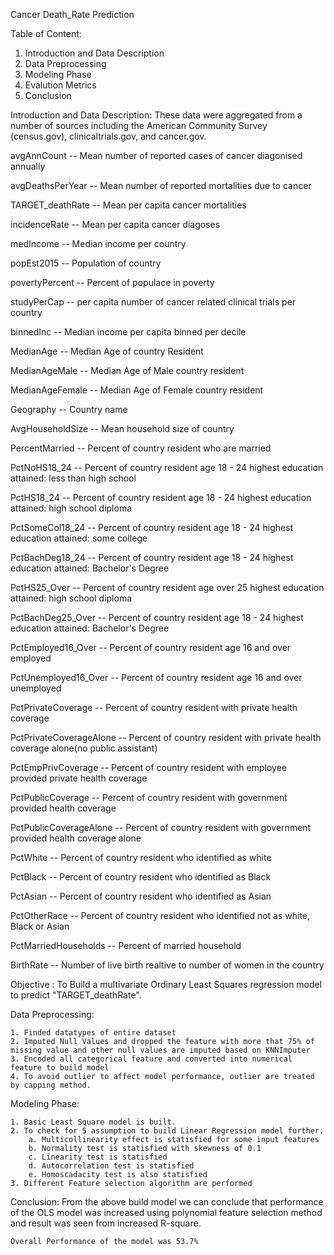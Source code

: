 Cancer Death_Rate Prediction

Table of Content:
1. Introduction and Data Description
2. Data Preprocessing
3. Modeling Phase
4. Evalution Metrics
5. Conclusion

Introduction and Data Description:
These data were aggregated from a number of sources including the American Community Survey (census.gov), clinicaltrials.gov, and cancer.gov.

avgAnnCount -- Mean number of reported cases of cancer diagonised annually

avgDeathsPerYear -- Mean number of reported mortalities due to cancer

TARGET_deathRate -- Mean per capita cancer mortalities

incidenceRate -- Mean per capita cancer diagoses

medIncome -- Median income per country

popEst2015 -- Population of country

povertyPercent -- Percent of populace in poverty

studyPerCap -- per capita number of cancer related clinical trials per country

binnedInc -- Median income per capita binned per decile

MedianAge -- Median Age of country Resident

MedianAgeMale -- Median Age of Male country resident

MedianAgeFemale -- Median Age of Female country resident

Geography -- Country name

AvgHouseholdSize -- Mean household size of country

PercentMarried -- Percent of country resident who are married

PctNoHS18_24 -- Percent of country resident age 18 - 24 highest education attained: less than high school

PctHS18_24 -- Percent of country resident age 18 - 24 highest education attained: high school diploma

PctSomeCol18_24 -- Percent of country resident age 18 - 24 highest education attained: some college

PctBachDeg18_24 -- Percent of country resident age 18 - 24 highest education attained: Bachelor's Degree

PctHS25_Over -- Percent of country resident age over 25 highest education attained: high school diploma

PctBachDeg25_Over -- Percent of country resident age 18 - 24 highest education attained: Bachelor's Degree

PctEmployed16_Over -- Percent of country resident age 16 and over employed

PctUnemployed16_Over -- Percent of country resident age 16 and over unemployed

PctPrivateCoverage -- Percent of country resident with private health coverage

PctPrivateCoverageAlone -- Percent of country resident with private health coverage alone(no public assistant)

PctEmpPrivCoverage -- Percent of country resident with employee provided private health coverage

PctPublicCoverage -- Percent of country resident with government provided health coverage

PctPublicCoverageAlone -- Percent of country resident with government provided health coverage alone

PctWhite -- Percent of country resident who identified as white

PctBlack -- Percent of country resident who identified as Black

PctAsian -- Percent of country resident who identified as Asian

PctOtherRace -- Percent of country resident who identified not as white, Black or Asian

PctMarriedHouseholds -- Percent of married household

BirthRate -- Number of live birth realtive to number of women in the country

Objective : To Build a multivariate Ordinary Least Squares regression model to predict "TARGET_deathRate".

Data Preprocessing:

    1. Finded datatypes of entire dataset
    2. Imputed Null Values and dropped the feature with more that 75% of missing value and other null values are imputed based on KNNImputer
    3. Encoded all categorical feature and converted into numerical feature to build model
    4. To avoid outlier to affect model performance, outlier are treated by capping method.
    
Modeling Phase:

    1. Basic Least Square model is built.
    2. To check for 5 assumption to build Linear Regression model further. 
        a. Multicollinearity effect is statisfied for some input features
        b. Normality test is statisfied with skewness of 0.1         
        c. Linearity test is statisfied 
        d. Autocorrelation test is statisfied         
        e. Homoscadacity test is also statisfied
    3. Different Feature selection algorithm are performed
    
Conclusion:
    From the above build model we can conclude that performance of the OLS model was increased using polynomial feature selection method and result was seen from 
    increased R-square.

    Overall Performance of the model was 53.7%
